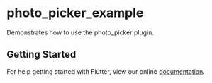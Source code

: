 # photo_picker_example

Demonstrates how to use the photo_picker plugin.

## Getting Started

For help getting started with Flutter, view our online
[documentation](https://flutter.io/).
